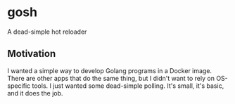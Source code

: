 # gosh
A dead-simple hot reloader

## Motivation
I wanted a simple way to develop Golang programs in a Docker image. There are other apps that do the same thing, but I didn't want to rely on OS-specific tools. I just wanted some dead-simple polling. It's small, it's basic, and it does the job.
